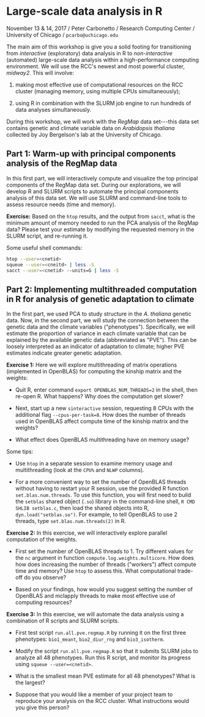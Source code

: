 # Large-scale data analysis in R

November 13 & 14, 2017 / Peter Carbonetto / Research Computing Center / 
University of Chicago / `pcarbo@uchicago.edu`

The main aim of this workshop is give you a solid footing for
transitioning from *interactive* (exploratory) data analysis in R to
*non-interactive* (automated) large-scale data analysis within a
high-performance computing environment. We will use the RCC's newest
and most powerful cluster, *midway2*. This will involve:

1. making most effective use of computational resources on the RCC
cluster (managing memory, using multiple CPUs simultaneously);

2. using R in combination with the SLURM job engine to run
hundreds of data analyses simultaneously.

During this workshop, we will work with the *RegMap* data set---this
data set contains genetic and climate variable data on *Arabidopsis
thaliana* collected by Joy Bergelson's lab at the University of
Chicago.

## Part 1: Warm-up with principal components analysis of the RegMap data

In this first part, we will interactively compute and visualize the
top principal components of the RegMap data set. During our
explorations, we will develop R and SLURM scripts to automate the
principal components analysis of this data set. We will use SLURM and
command-line tools to assess resource needs (time and memory).

**Exercise:** Based on the `htop` results, and the output from
`sacct`, what is the minimum amount of memory needed to run the PCA
analysis of the RegMap data? Please test your estimate by modifying
the requested memory in the SLURM script, and re-running it.

Some useful shell commands:

```bash
htop --user=<cnetid>
squeue --user=<cneitd> | less -S
sacct --user=<cnetid> --units=G | less -S
```

## Part 2: Implementing multithreaded computation in R for analysis of genetic adaptation to climate

In the first part, we used PCA to study structure in the *A. thaliana*
genetic data. Now, in the second part, we will study the connection
between the genetic data and the climate variables ("phenotypes").
Specifically, we will estimate the proportion of variance in each
climate variable that can be explained by the available genetic data
(abbreviated as "PVE"). This can be loosely interpreted as an
indicator of adaptation to climate; higher PVE estimates indicate
greater genetic adaptation.

**Exercise 1:** Here we will explore multithreading of matrix
operations (implemented in OpenBLAS) for computing the kinship matrix
and the weights:

+ Quit R, enter command `export OPENBLAS_NUM_THREADS=2` in the shell,
  then re-open R. What happens? Why does the computation get slower?

+ Next, start up a new `sinteractive` session, requesting 8 CPUs with
  the additional flag `--cpus-per-task=8`. How does the number of
  threads used in OpenBLAS affect compute time of the kinship matrix
  and the weights?

+ What effect does OpenBLAS multithreading have on memory usage?

Some tips:

+ Use `htop` in a separate session to examine memory usage and
  multithreading (look at the `CPU%` and `NLWP` columns).

+ For a more convenient way to set the number of OpenBLAS threads
  without having to restart your R session, use the provided R
  function `set.blas.num.threads`. To use this function, you will
  first need to build the `setblas` shared object (`.so`) library in
  the command-line shell, `R CMD SHLIB setblas.c`, then load the
  shared objects into R, `dyn.load("setblas.so")`. For example, to
  tell OpenBLAS to use 2 threads, type `set.blas.num.threads(2)` in R.

**Exercise 2:** In this exercise, we will interactively explore
parallel computation of the weights.

+ First set the number of OpenBLAS threads to 1. Try different values
  for the `nc` argument in function `compute.log.weights.multicore`.
  How does how does increasing the number of threads ("workers")
  affect compute time and memory? Use `htop` to assess this. What
  computational trade-off do you observe?

+ Based on your findings, how would you suggest setting the number of
  OpenBLAS and mclapply threads to make most effective use of
  computing resources?

**Exercise 3:** In this exercise, we will automate the data analysis
using a combination of R scripts and SLURM scripts.

+ First test script `run.all.pve.regmap.R` by running it on the first
  three phenotypes: `bio1_meant`, `bio2_diur_rng` and `bio3_isotherm`.

+ Modify the script `run.all.pve.regmap.R` so that it submits SLURM
  jobs to analyze all 48 phenotypes. Run this R script, and monitor
  its progress using `squeue --user=<cnetid>`.

+ What is the smallest mean PVE estimate for all 48 phenotypes? What
  is the largest?

+ Suppose that you would like a member of your project team to
  reproduce your analysis on the RCC cluster. What instructions would
  you give this person?

